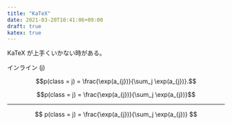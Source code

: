 ```yaml
---
title: "KaTeX"
date: 2021-03-20T10:41:06+09:00
draft: true
katex: true
---
```


KaTeX が上手くいかない時がある。

インライン \(j\)

$$p(class = j) = \frac{\exp(a_{j})}{\sum_j \exp(a_{j})}.$$


$$p(class = j) = \frac{\exp(a_{j})}{\sum_j \exp(a_{j})}$$


---

$$
p(class = j) = \frac{\exp(a_{j})}{\sum_j \exp(a_{j})}
$$

